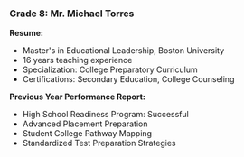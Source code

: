### Grade 8: Mr. Michael Torres
**Resume:**
- Master's in Educational Leadership, Boston University
- 16 years teaching experience
- Specialization: College Preparatory Curriculum
- Certifications: Secondary Education, College Counseling

**Previous Year Performance Report:**
- High School Readiness Program: Successful
- Advanced Placement Preparation
- Student College Pathway Mapping
- Standardized Test Preparation Strategies

